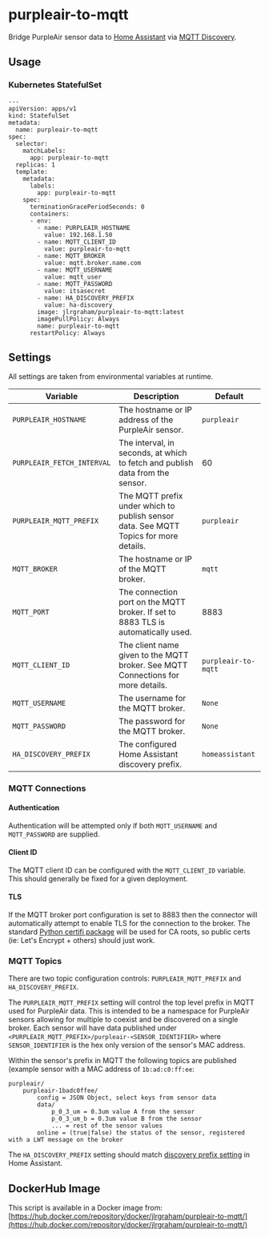 # purpleair-to-mqtt

Bridge PurpleAir sensor data to [Home Assistant](https://www.home-assistant.io/) via [MQTT Discovery](https://www.home-assistant.io/docs/mqtt/discovery/).

## Usage

### Kubernetes StatefulSet

    ---
    apiVersion: apps/v1
    kind: StatefulSet
    metadata:
      name: purpleair-to-mqtt
    spec:
      selector:
        matchLabels:
          app: purpleair-to-mqtt
      replicas: 1
      template:
        metadata:
          labels:
            app: purpleair-to-mqtt
        spec:
          terminationGracePeriodSeconds: 0
          containers:
          - env:
            - name: PURPLEAIR_HOSTNAME
              value: 192.168.1.50
            - name: MQTT_CLIENT_ID
              value: purpleair-to-mqtt
            - name: MQTT_BROKER
              value: mqtt.broker.name.com
            - name: MQTT_USERNAME
              value: mqtt_user
            - name: MQTT_PASSWORD
              value: itsasecret
            - name: HA_DISCOVERY_PREFIX
              value: ha-discovery
            image: jlrgraham/purpleair-to-mqtt:latest
            imagePullPolicy: Always
            name: purpleair-to-mqtt
          restartPolicy: Always

## Settings

All settings are taken from environmental variables at runtime.

| Variable | Description | Default |
| -------- | ----------- | ------- |
| `PURPLEAIR_HOSTNAME` | The hostname or IP address of the PurpleAir sensor. | `purpleair` |
| `PURPLEAIR_FETCH_INTERVAL` | The interval, in seconds, at which to fetch and publish data from the sensor. | 60 |
| `PURPLEAIR_MQTT_PREFIX` | The MQTT prefix under which to publish sensor data.  See MQTT Topics for more details. | `purpleair` |
| `MQTT_BROKER` | The hostname or IP of the MQTT broker. | `mqtt` |
| `MQTT_PORT` | The connection port on the MQTT broker.  If set to 8883 TLS is automatically used. | 8883 |
| `MQTT_CLIENT_ID` | The client name given to the MQTT broker.  See MQTT Connections for more details. | `purpleair-to-mqtt` |
| `MQTT_USERNAME` | The username for the MQTT broker. | `None` |
| `MQTT_PASSWORD` | The password for the MQTT broker. | `None` |
| `HA_DISCOVERY_PREFIX` | The configured Home Assistant discovery prefix. | `homeassistant` |


### MQTT Connections

#### Authentication

Authentication will be attempted only if both `MQTT_USERNAME` and `MQTT_PASSWORD` are supplied.

#### Client ID

The MQTT client ID can be configured with the `MQTT_CLIENT_ID` variable.  This should generally be fixed for a given deployment.

#### TLS

If the MQTT broker port configuration is set to 8883 then the connector will automatically attempt to enable TLS for the connection to the broker.  The standard [Python certifi package](https://pypi.org/project/certifi/) will be used for CA roots, so public certs (ie: Let's Encrypt + others) should just work.

### MQTT Topics

There are two topic configuration controls: `PURPLEAIR_MQTT_PREFIX` and `HA_DISCOVERY_PREFIX`.

The `PURPLEAIR_MQTT_PREFIX` setting will control the top level prefix in MQTT used for PurpleAir data.  This is intended to be a namespace for PurpleAir sensors allowing for multiple to coexist and be discovered on a single broker.  Each sensor will have data published under `<PURPLEAIR_MQTT_PREFIX>/purpleair-<SENSOR_IDENTIFIER>` where `SENSOR_IDENTIFIER` is the hex only version of the sensor's MAC address.

Within the sensor's prefix in MQTT the following topics are published (example sensor with a MAC address of `1b:ad:c0:ff:ee`:

    purpleair/
        purpleair-1badc0ffee/
            config = JSON Object, select keys from sensor data
            data/
                p_0_3_um = 0.3um value A from the sensor
                p_0_3_um_b = 0.3um value B from the sensor
                ... = rest of the sensor values
            online = (true|false) the status of the sensor, registered with a LWT message on the broker

The `HA_DISCOVERY_PREFIX` setting should match [discovery prefix setting](https://www.home-assistant.io/docs/mqtt/discovery/#discovery_prefix) in Home Assistant.

## DockerHub Image

This script is available in a Docker image from: [https://hub.docker.com/repository/docker/jlrgraham/purpleair-to-mqtt/](https://hub.docker.com/repository/docker/jlrgraham/purpleair-to-mqtt/)
